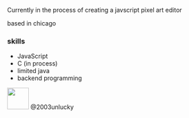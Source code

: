 Currently in the process of creating a javscript pixel art editor

based in chicago


### skills

* JavaScript
* C (in process)
* limited java
* backend programming
            

<img src="https://user-images.githubusercontent.com/93410865/165428740-837c376a-c760-47cd-9ede-727ce9d149f9.png" width="50" height="50"> @2003unlucky
